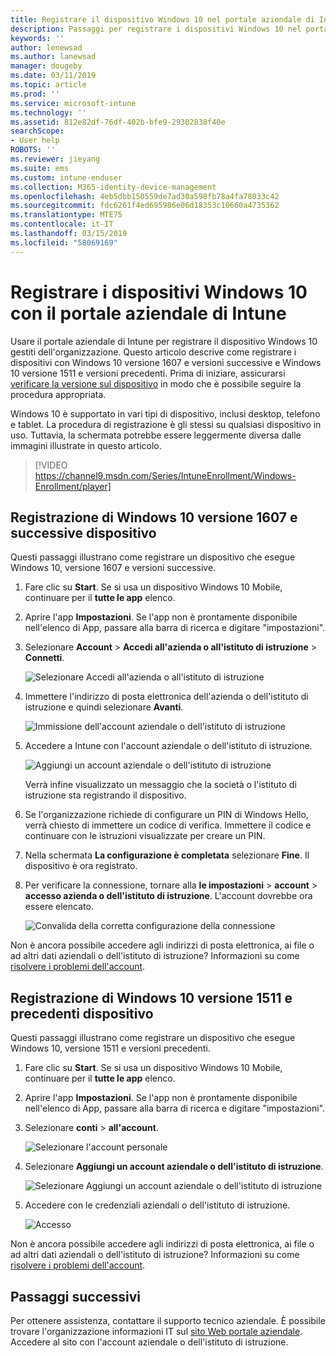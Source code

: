 ```yaml
---
title: Registrare il dispositivo Windows 10 nel portale aziendale di Intune | Microsoft Docs
description: Passaggi per registrare i dispositivi Windows 10 nel portale aziendale di Intune
keywords: ''
author: lenewsad
ms.author: lanewsad
manager: dougeby
ms.date: 03/11/2019
ms.topic: article
ms.prod: ''
ms.service: microsoft-intune
ms.technology: ''
ms.assetid: 812e82df-76df-402b-bfe9-29302838f40e
searchScope:
- User help
ROBOTS: ''
ms.reviewer: jieyang
ms.suite: ems
ms.custom: intune-enduser
ms.collection: M365-identity-device-management
ms.openlocfilehash: 4eb5dbb150559de7ad30a598fb78a4fa78033c42
ms.sourcegitcommit: fdc6261f4ed695986e06d18353c10660a4735362
ms.translationtype: MTE75
ms.contentlocale: it-IT
ms.lasthandoff: 03/15/2019
ms.locfileid: "58069169"
---
```

# <a name="enroll-windows-10-devices-with-intune-company-portal"></a>Registrare i dispositivi Windows 10 con il portale aziendale di Intune

Usare il portale aziendale di Intune per registrare il dispositivo Windows 10 gestiti dell'organizzazione. Questo articolo descrive come registrare i dispositivi con Windows 10 versione 1607 e versioni successive e Windows 10 versione 1511 e versioni precedenti. Prima di iniziare, assicurarsi [verificare la versione sul dispositivo](windows-enrollment-company-portal.md#find-windows-10-version-number) in modo che è possibile seguire la procedura appropriata.  

Windows 10 è supportato in vari tipi di dispositivo, inclusi desktop, telefono e tablet. La procedura di registrazione è gli stessi su qualsiasi dispositivo in uso. Tuttavia, la schermata potrebbe essere leggermente diversa dalle immagini illustrate in questo articolo.  

> [!VIDEO https://channel9.msdn.com/Series/IntuneEnrollment/Windows-Enrollment/player]  

## <a name="enroll-windows-10-version-1607-and-later-device"></a>Registrazione di Windows 10 versione 1607 e successive dispositivo 
Questi passaggi illustrano come registrare un dispositivo che esegue Windows 10, versione 1607 e versioni successive.  

1. Fare clic su **Start**. Se si usa un dispositivo Windows 10 Mobile, continuare per il **tutte le app** elenco.

2. Aprire l'app **Impostazioni**. Se l'app non è prontamente disponibile nell'elenco di App, passare alla barra di ricerca e digitare "impostazioni".

3. Selezionare **Account** > **Accedi all'azienda o all'istituto di istruzione** > **Connetti**.  


    ![Selezionare Accedi all'azienda o all'istituto di istruzione](./media/w10-enroll-rs1-connect-to-work-or-school.png)  

4. Immettere l'indirizzo di posta elettronica dell'azienda o dell'istituto di istruzione e quindi selezionare **Avanti**.  


   ![Immissione dell'account aziendale o dell'istituto di istruzione](./media/w10-enroll-rs1-set-up-work-or-school-account.png)  

5. Accedere a Intune con l'account aziendale o dell'istituto di istruzione.  


    ![Aggiungi un account aziendale o dell'istituto di istruzione](./media/w10-enroll-rs1-enter-your-credentials.png)  

    Verrà infine visualizzato un messaggio che la società o l'istituto di istruzione sta registrando il dispositivo.

6. Se l'organizzazione richiede di configurare un PIN di Windows Hello, verrà chiesto di immettere un codice di verifica. Immettere il codice e continuare con le istruzioni visualizzate per creare un PIN.  

7. Nella schermata **La configurazione è completata** selezionare **Fine**. Il dispositivo è ora registrato.  

8. Per verificare la connessione, tornare alla **le impostazioni** > **account** > **accesso azienda o dell'istituto di istruzione**.  L'account dovrebbe ora essere elencato.  


    ![Convalida della corretta configurazione della connessione](./media/w10-enroll-rs1-validate-successful-enrollment.png)  

Non è ancora possibile accedere agli indirizzi di posta elettronica, ai file o ad altri dati aziendali o dell'istituto di istruzione? Informazioni su come [risolvere i problemi dell'account](troubleshoot-your-windows-10-device-windows.md#troubleshooting-steps-to-follow-if-you-see-access-work-or-school).  

## <a name="enroll-windows-10-version-1511-and-earlier-device"></a>Registrazione di Windows 10 versione 1511 e precedenti dispositivo  
Questi passaggi illustrano come registrare un dispositivo che esegue Windows 10, versione 1511 e versioni precedenti.  

1. Fare clic su **Start**. Se si usa un dispositivo Windows 10 Mobile, continuare per il **tutte le app** elenco.

2. Aprire l'app **Impostazioni**. Se l'app non è prontamente disponibile nell'elenco di App, passare alla barra di ricerca e digitare "impostazioni".

3. Selezionare **conti** > **all'account**.  


    ![Selezionare l'account personale](./media/W10-enroll-2-accounts-your-account.png)  

5. Selezionare **Aggiungi un account aziendale o dell'istituto di istruzione**.  


    ![Selezionare Aggiungi un account aziendale o dell'istituto di istruzione](./media/w10-enroll-3-add-work-school-acct.png)  

6. Accedere con le credenziali aziendali o dell'istituto di istruzione.  


    ![Accesso](./media/W10-enroll-4-sign-in.png)  

Non è ancora possibile accedere agli indirizzi di posta elettronica, ai file o ad altri dati aziendali o dell'istituto di istruzione? Informazioni su come [risolvere i problemi dell'account](troubleshoot-your-windows-10-device-windows.md#troubleshooting-steps-to-follow-if-you-see-your-account).   

## <a name="next-steps"></a>Passaggi successivi  

Per ottenere assistenza, contattare il supporto tecnico aziendale. È possibile trovare l'organizzazione informazioni IT sul [sito Web portale aziendale](https://go.microsoft.com/fwlink/?linkid=2010980). Accedere al sito con l'account aziendale o dell'istituto di istruzione.  

 

